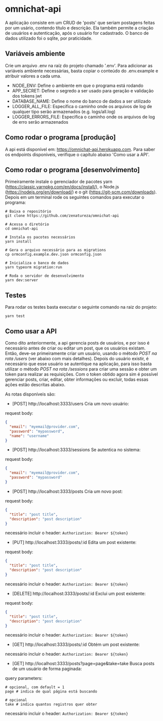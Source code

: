 # omnichat-api

A aplicação consiste em um CRUD de 'posts' que seriam postagens feitas por um usário, contendo título e descrição. Ela também permite a criação de usuários e autenticação, após o usuário for cadastrado. O banco de dados utilizado foi o sqlite, por praticidade.

## Variáveis ambiente

Crie um arquivo .env na raíz do projeto chamado '.env'. Para adicionar as variáveis ambiente necessárias, basta copiar o conteúdo do .env.example e atribuir valores a cada uma.

- NODE_ENV: Define o ambiente em que o programa está rodando
- APP_SECRET: Define o segredo a ser usado para geração e validação dos tokens jwt
- DATABASE_NAME: Define o nome do banco de dados a ser utilizado
- LOGGER_ALL_FILE: Especifica o caminho onde os arquivos de log de qualquer tipo serão armazenados (e.g. logs/all.log)
- LOGGER_ERRORS_FILE: Especifica o caminho onde os arquivos de log de erro serão armazenados

## Como rodar o programa [produção]

A api está disponível em: https://omnichat-api.herokuapp.com. Para saber os endpoints disponíveis, verifique o capítulo abaixo 'Como usar a API'.

## Como rodar o programa [desenvolvimento]

Primeiramente instale o gerenciador de pacotes yarn (https://classic.yarnpkg.com/en/docs/install/), o Node.js (https://nodejs.org/en/download/) e o git (https://git-scm.com/downloads). Depois em um terminal rode os seguintes comandos para executar o programa:

```shell
# Baixa o repositório
git clone https://github.com/zenatureza/omnichat-api

# Acessa o diretório
cd omnichat-api

# Instala os pacotes necessários
yarn install

# Gera o arquivo necessário para as migrations
cp ormconfig.example.dev.json ormconfig.json

# Inicializa o banco de dados
yarn typeorm migration:run

# Roda o servidor de desenvolvimento
yarn dev:server
```

## Testes

Para rodar os testes basta executar o seguinte comando na raiz do projeto:

```shell
yarn test
```

## Como usar a API

Como dito anteriormente, a api gerencia posts de usuários, e por isso é necessário antes de criar ou editar um post, que os usuários existam. Então, deve-se primeiramente criar um usuário, usando o método _POST na rota /users_ (ver abaixo com mais detalhes). Depois do usuário existir, é necessário que esse usuário se autentique na aplicação, para isso basta utilizar o método _POST na rota /sessions_ para criar uma sessão e obter um token para realizar as requisições. Com o token obtido agora sim é possível gerenciar posts, criar, editar, obter informações ou excluir, todas essas ações estão descritas abaixo.

As rotas disponíveis são:

- [POST] http://localhost:3333/users
  Cria um novo usuário:

request body:

```json
{
  "email": "myemail@provider.com",
  "password": "mypassword",
  "name": "username"
}
```

- [POST] http://localhost:3333/sessions
  Se autentica no sistema:

request body:

```json
{
  "email": "myemail@provider.com",
  "password": "mypassword"
}
```

- [POST] http://localhost:3333/posts
  Cria um novo post:

request body:

```json
{
  "title": "post title",
  "description": "post description"
}
```

necessário incluir o header:
`Authorization: Bearer ${token}`

- [PUT] http://localhost:3333/posts/:id
  Edita um post existente:

request body:

```json
{
  "title": "post title",
  "description": "post description"
}
```

necessário incluir o header:
`Authorization: Bearer ${token}`

- [DELETE] http://localhost:3333/posts/:id
  Exclui um post existente:

request body:

```json
{
  "title": "post title",
  "description": "post description"
}
```

necessário incluir o header:
`Authorization: Bearer ${token}`

- [GET] http://localhost:3333/posts/:id
  Obtém um post existente:

necessário incluir o header:
`Authorization: Bearer ${token}`

- [GET] http://localhost:3333/posts?page=page&take=take
  Busca posts de um usuário de forma paginada:

query parameters:

```shell
# opcional, com default = 1
page # indica de qual página está buscando

# opcional
take # indica quantos registros quer obter
```

necessário incluir o header:
`Authorization: Bearer ${token}`
